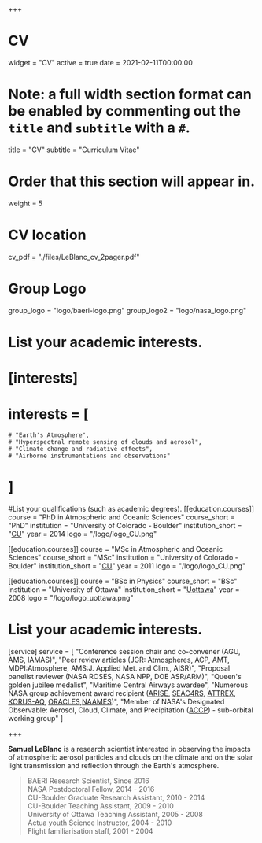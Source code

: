 +++
# CV
widget = "CV"
active = true
date = 2021-02-11T00:00:00

# Note: a full width section format can be enabled by commenting out the `title` and `subtitle` with a `#`.
title = "CV"
subtitle = "Curriculum Vitae"

# Order that this section will appear in.
weight = 5

# CV location
cv_pdf = "./files/LeBlanc_cv_2pager.pdf"

# Group Logo
group_logo = "logo/baeri-logo.png"
group_logo2 = "logo/nasa_logo.png"


# List your academic interests.
# [interests]
  # interests = [
    # "Earth's Atmosphere",
    # "Hyperspectral remote sensing of clouds and aerosol",
    # "Climate change and radiative effects",
    # "Airborne instrumentations and observations"
  # ]

#List your qualifications (such as academic degrees).
[[education.courses]]
  course = "PhD in Atmospheric and Oceanic Sciences"
  course_short = "PhD"
  institution = "University of Colorado - Boulder"
  institution_short = "[CU](https://www.colorado.edu/atoc/)"
  year = 2014
  logo = "/logo/logo_CU.png"

[[education.courses]]
  course = "MSc in Atmospheric and Oceanic Sciences"
  course_short = "MSc"
  institution = "University of Colorado - Boulder"
  institution_short = "[CU](https://www.colorado.edu/atoc/)"
  year = 2011
  logo = "/logo/logo_CU.png"

[[education.courses]]
  course = "BSc in Physics"
  course_short = "BSc"
  institution = "University of Ottawa"
  institution_short = "[Uottawa](https://science.uottawa.ca/physics/)"
  year = 2008
  logo = "/logo/logo_uottawa.png"


# List your academic interests.
[service]
  service = [
    "Conference session chair and co-convener (AGU, AMS, IAMAS)",
    "Peer review articles (JGR: Atmospheres, ACP, AMT, MDPI:Atmosphere, AMS:J. Applied Met. and Clim., AISR)",
    "Proposal panelist reviewer (NASA ROSES, NASA NPP, DOE ASR/ARM)",
    "Queen's golden jubilee medalist",
    "Maritime Central Airways awardee",
	"Numerous NASA group achievement award recipient ([ARISE](https://espo.nasa.gov/arise/content/ARISE), [SEAC4RS](https://www.nasa.gov/mission_pages/seac4rs/index.html), [ATTREX](https://espo.nasa.gov/attrex/content/ATTREX), [KORUS-AQ](https://espo.nasa.gov/korus-aq/content/KORUS-AQ), [ORACLES](https://espo.nasa.gov/oracles),[NAAMES](https://naames.larc.nasa.gov/))",
	"Member of NASA's Designated Observable: Aerosol, Cloud, Climate, and Precipitation ([ACCP](https://vac.gsfc.nasa.gov/accp/)) - sub-orbital working group"
  ]

+++

**Samuel LeBlanc** is a research scientist interested in observing the impacts of atmospheric aerosol particles and clouds on the climate and on the solar light transmission and reflection through the Earth's atmosphere.

> BAERI Research Scientist, Since 2016  
> NASA Postdoctoral Fellow, 2014 - 2016  
> CU-Boulder Graduate Research Assistant, 2010 - 2014  
> CU-Boulder Teaching Assistant, 2009 - 2010  
> University of Ottawa Teaching Assistant, 2005 - 2008  
> Actua youth Science Instructor, 2004 - 2010  
> Flight familiarisation staff, 2001 - 2004  

